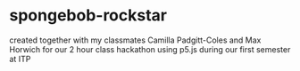 # spongebob-rockstar

created together with my classmates Camilla Padgitt-Coles and Max Horwich for our 2 hour class hackathon using p5.js during our first semester at ITP
